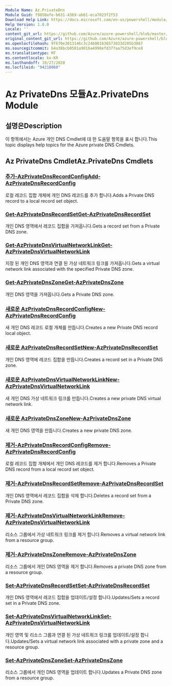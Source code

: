 ```yaml
---
Module Name: Az.PrivateDns
Module Guid: f9850afe-b631-4369-ab61-eca7023f2f53
Download Help Link: https://docs.microsoft.com/en-us/powershell/module/az.privatedns
Help Version: 1.0.0
Locale: ''
content_git_url: https://github.com/Azure/azure-powershell/blob/master/src/PrivateDns/PrivateDns/help/Az.PrivateDNS.md
original_content_git_url: https://github.com/Azure/azure-powershell/blob/master/src/PrivateDns/PrivateDns/help/Az.PrivateDNS.md
ms.openlocfilehash: 9f670e3013146c3c246001636573033d205b3867
ms.sourcegitcommit: b4a38bcb0501a9016a4998efd377aa75d3ef9ce8
ms.translationtype: MT
ms.contentlocale: ko-KR
ms.lasthandoff: 10/27/2020
ms.locfileid: "94218060"
---
```

# <span data-ttu-id="1f9b4-101">Az PrivateDns 모듈</span><span class="sxs-lookup"><span data-stu-id="1f9b4-101">Az.PrivateDns Module</span></span>
## <span data-ttu-id="1f9b4-102">설명은</span><span class="sxs-lookup"><span data-stu-id="1f9b4-102">Description</span></span>
<span data-ttu-id="1f9b4-103">이 항목에서는 Azure 개인 DNS Cmdlet에 대 한 도움말 항목을 표시 합니다.</span><span class="sxs-lookup"><span data-stu-id="1f9b4-103">This topic displays help topics for the Azure private DNS Cmdlets.</span></span>

## <span data-ttu-id="1f9b4-104">Az PrivateDns Cmdlet</span><span class="sxs-lookup"><span data-stu-id="1f9b4-104">Az.PrivateDns Cmdlets</span></span>
### [<span data-ttu-id="1f9b4-105">추가-AzPrivateDnsRecordConfig</span><span class="sxs-lookup"><span data-stu-id="1f9b4-105">Add-AzPrivateDnsRecordConfig</span></span>](Add-AzPrivateDnsRecordConfig.md)
<span data-ttu-id="1f9b4-106">로컬 레코드 집합 개체에 개인 DNS 레코드를 추가 합니다.</span><span class="sxs-lookup"><span data-stu-id="1f9b4-106">Adds a Private DNS record to a local record set object.</span></span>

### [<span data-ttu-id="1f9b4-107">Get-AzPrivateDnsRecordSet</span><span class="sxs-lookup"><span data-stu-id="1f9b4-107">Get-AzPrivateDnsRecordSet</span></span>](Get-AzPrivateDnsRecordSet.md)
<span data-ttu-id="1f9b4-108">개인 DNS 영역에서 레코드 집합을 가져옵니다.</span><span class="sxs-lookup"><span data-stu-id="1f9b4-108">Gets a record set from a Private DNS zone.</span></span>

### [<span data-ttu-id="1f9b4-109">Get-AzPrivateDnsVirtualNetworkLink</span><span class="sxs-lookup"><span data-stu-id="1f9b4-109">Get-AzPrivateDnsVirtualNetworkLink</span></span>](Get-AzPrivateDnsVirtualNetworkLink.md)
<span data-ttu-id="1f9b4-110">지정 된 개인 DNS 영역과 연결 된 가상 네트워크 링크를 가져옵니다.</span><span class="sxs-lookup"><span data-stu-id="1f9b4-110">Gets a virtual network link associated with the specified Private DNS zone.</span></span>

### [<span data-ttu-id="1f9b4-111">Get-AzPrivateDnsZone</span><span class="sxs-lookup"><span data-stu-id="1f9b4-111">Get-AzPrivateDnsZone</span></span>](Get-AzPrivateDnsZone.md)
<span data-ttu-id="1f9b4-112">개인 DNS 영역을 가져옵니다.</span><span class="sxs-lookup"><span data-stu-id="1f9b4-112">Gets a Private DNS zone.</span></span>

### [<span data-ttu-id="1f9b4-113">새로운 AzPrivateDnsRecordConfig</span><span class="sxs-lookup"><span data-stu-id="1f9b4-113">New-AzPrivateDnsRecordConfig</span></span>](New-AzPrivateDnsRecordConfig.md)
<span data-ttu-id="1f9b4-114">새 개인 DNS 레코드 로컬 개체를 만듭니다.</span><span class="sxs-lookup"><span data-stu-id="1f9b4-114">Creates a new Private DNS record local object.</span></span>

### [<span data-ttu-id="1f9b4-115">새로운 AzPrivateDnsRecordSet</span><span class="sxs-lookup"><span data-stu-id="1f9b4-115">New-AzPrivateDnsRecordSet</span></span>](New-AzPrivateDnsRecordSet.md)
<span data-ttu-id="1f9b4-116">개인 DNS 영역에 레코드 집합을 만듭니다.</span><span class="sxs-lookup"><span data-stu-id="1f9b4-116">Creates a record set in a Private DNS zone.</span></span>

### [<span data-ttu-id="1f9b4-117">새로운 AzPrivateDnsVirtualNetworkLink</span><span class="sxs-lookup"><span data-stu-id="1f9b4-117">New-AzPrivateDnsVirtualNetworkLink</span></span>](New-AzPrivateDnsVirtualNetworkLink.md)
<span data-ttu-id="1f9b4-118">새 개인 DNS 가상 네트워크 링크를 만듭니다.</span><span class="sxs-lookup"><span data-stu-id="1f9b4-118">Creates a new private DNS virtual network link.</span></span>

### [<span data-ttu-id="1f9b4-119">새로운 AzPrivateDnsZone</span><span class="sxs-lookup"><span data-stu-id="1f9b4-119">New-AzPrivateDnsZone</span></span>](New-AzPrivateDnsZone.md)
<span data-ttu-id="1f9b4-120">새 개인 DNS 영역을 만듭니다.</span><span class="sxs-lookup"><span data-stu-id="1f9b4-120">Creates a new private DNS zone.</span></span>

### [<span data-ttu-id="1f9b4-121">제거-AzPrivateDnsRecordConfig</span><span class="sxs-lookup"><span data-stu-id="1f9b4-121">Remove-AzPrivateDnsRecordConfig</span></span>](Remove-AzPrivateDnsRecordConfig.md)
<span data-ttu-id="1f9b4-122">로컬 레코드 집합 개체에서 개인 DNS 레코드를 제거 합니다.</span><span class="sxs-lookup"><span data-stu-id="1f9b4-122">Removes a Private DNS record from a local record set object.</span></span>

### [<span data-ttu-id="1f9b4-123">제거-AzPrivateDnsRecordSet</span><span class="sxs-lookup"><span data-stu-id="1f9b4-123">Remove-AzPrivateDnsRecordSet</span></span>](Remove-AzPrivateDnsRecordSet.md)
<span data-ttu-id="1f9b4-124">개인 DNS 영역에서 레코드 집합을 삭제 합니다.</span><span class="sxs-lookup"><span data-stu-id="1f9b4-124">Deletes a record set from a Private DNS zone.</span></span>

### [<span data-ttu-id="1f9b4-125">제거-AzPrivateDnsVirtualNetworkLink</span><span class="sxs-lookup"><span data-stu-id="1f9b4-125">Remove-AzPrivateDnsVirtualNetworkLink</span></span>](Remove-AzPrivateDnsVirtualNetworkLink.md)
<span data-ttu-id="1f9b4-126">리소스 그룹에서 가상 네트워크 링크를 제거 합니다.</span><span class="sxs-lookup"><span data-stu-id="1f9b4-126">Removes a virtual network link from a resource group.</span></span>

### [<span data-ttu-id="1f9b4-127">제거-AzPrivateDnsZone</span><span class="sxs-lookup"><span data-stu-id="1f9b4-127">Remove-AzPrivateDnsZone</span></span>](Remove-AzPrivateDnsZone.md)
<span data-ttu-id="1f9b4-128">리소스 그룹에서 개인 DNS 영역을 제거 합니다.</span><span class="sxs-lookup"><span data-stu-id="1f9b4-128">Removes a private DNS zone from a resource group.</span></span>

### [<span data-ttu-id="1f9b4-129">Set-AzPrivateDnsRecordSet</span><span class="sxs-lookup"><span data-stu-id="1f9b4-129">Set-AzPrivateDnsRecordSet</span></span>](Set-AzPrivateDnsRecordSet.md)
<span data-ttu-id="1f9b4-130">개인 DNS 영역에서 레코드 집합을 업데이트/설정 합니다.</span><span class="sxs-lookup"><span data-stu-id="1f9b4-130">Updates/Sets a record set in a Private DNS zone.</span></span>

### [<span data-ttu-id="1f9b4-131">Set-AzPrivateDnsVirtualNetworkLink</span><span class="sxs-lookup"><span data-stu-id="1f9b4-131">Set-AzPrivateDnsVirtualNetworkLink</span></span>](Set-AzPrivateDnsVirtualNetworkLink.md)
<span data-ttu-id="1f9b4-132">개인 영역 및 리소스 그룹과 연결 된 가상 네트워크 링크를 업데이트/설정 합니다.</span><span class="sxs-lookup"><span data-stu-id="1f9b4-132">Updates/Sets a virtual network link associated with a private zone and a resource group.</span></span>

### [<span data-ttu-id="1f9b4-133">Set-AzPrivateDnsZone</span><span class="sxs-lookup"><span data-stu-id="1f9b4-133">Set-AzPrivateDnsZone</span></span>](Set-AzPrivateDnsZone.md)
<span data-ttu-id="1f9b4-134">리소스 그룹에서 개인 DNS 영역을 업데이트 합니다.</span><span class="sxs-lookup"><span data-stu-id="1f9b4-134">Updates a Private DNS zone from a resource group.</span></span>

